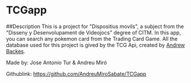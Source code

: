 # TCGapp

##Description
This is a project for "Dispositius movils", a subject from the "Disseny y Desenvolupament de Videojocs" degree of CITM. In this app, you can search any pokemon card from the Trading Card Game. All the database used for this project is gived by the TCG Api, created by [Andrew Backes](https://andrewbackes.com]).

Made by: Jose Antonio Tur & Andreu Miró

Githublink: https://github.com/AndreuMiroSabate/TCGapp
